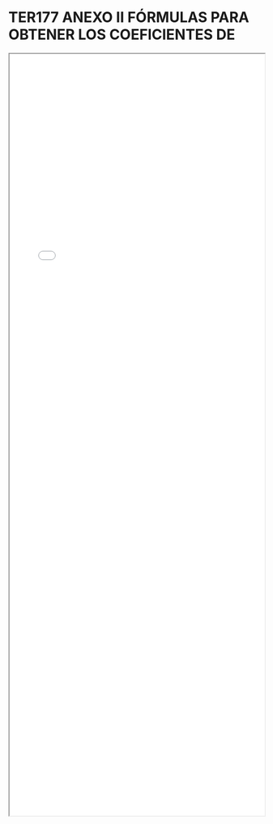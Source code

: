 
# TER177 ANEXO II FÓRMULAS PARA OBTENER LOS COEFICIENTES DE

<iframe src="../TER177 ANEXO II FÓRMULAS PARA OBTENER LOS COEFICIENTES DE.pdf" width="100%" height="1500px"></iframe>

